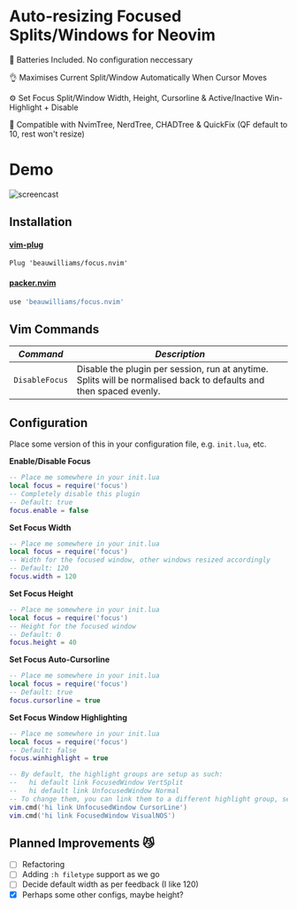 # Auto-resizing Focused Splits/Windows for Neovim

🔋 Batteries Included. No configuration neccessary

👌 Maximises Current Split/Window Automatically When Cursor Moves

⚙️  Set Focus Split/Window Width, Height, Cursorline & Active/Inactive Win-Highlight + Disable

🙌 Compatible with NvimTree, NerdTree, CHADTree & QuickFix (QF default to 10, rest won't resize)

# Demo

![screencast](https://i.ibb.co/0tsKww4/focusop.gif)

## Installation
#### [vim-plug](https://github.com/junegunn/vim-plug)
```vim
Plug 'beauwilliams/focus.nvim'
```
#### [packer.nvim](https://github.com/wbthomason/packer.nvim)
```lua
use 'beauwilliams/focus.nvim'
```

## Vim Commands

| _Command_      | _Description_ |
| -------------- | ------------- |
| `DisableFocus` |  Disable the plugin per session, run at anytime. Splits will be normalised back to defaults and then spaced evenly. |

## Configuration

Place some version of this in your configuration file, e.g. `init.lua`, etc.


**Enable/Disable Focus**
```lua
-- Place me somewhere in your init.lua
local focus = require('focus')
-- Completely disable this plugin
-- Default: true
focus.enable = false
```

**Set Focus Width**
```lua
-- Place me somewhere in your init.lua
local focus = require('focus')
-- Width for the focused window, other windows resized accordingly
-- Default: 120
focus.width = 120
```

**Set Focus Height**
```lua
-- Place me somewhere in your init.lua
local focus = require('focus')
-- Height for the focused window
-- Default: 0
focus.height = 40

```
**Set Focus Auto-Cursorline**
```lua
-- Place me somewhere in your init.lua
local focus = require('focus')
-- Default: true
focus.cursorline = true
```
**Set Focus Window Highlighting**
```lua
-- Place me somewhere in your init.lua
local focus = require('focus')
-- Default: false
focus.winhighlight = true

-- By default, the highlight groups are setup as such:
--   hi default link FocusedWindow VertSplit
--   hi default link UnfocusedWindow Normal
-- To change them, you can link them to a different highlight group, see `:h hi-default` for more info.
vim.cmd('hi link UnfocusedWindow CursorLine')
vim.cmd('hi link FocusedWindow VisualNOS')
```


## Planned Improvements 😼

- [ ] Refactoring
- [ ] Adding `:h filetype` support as we go
- [ ] Decide default width as per feedback (I like 120)
- [x] Perhaps some other configs, maybe height?
